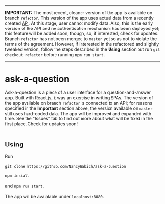 ***
__IMPORTANT:__ The most recent, cleaner version of the app is available on branch `refactor`. This version of the app uses actual data from a recently created [API](https://github.com/NancyBabich/ask-a-question-server). At this stage, user cannot modify data. Also, this is the early version of the API and no authentication mechanism has been deployed yet; this feature will be added soon, though, so, if interested, check for updates. Branch `refactor` has not been merged to `master` yet so as not to violate the terms of the agreement. However, if interested in the refactored and slightly tweaked version, follow the steps described in the __Using__ section but run `git checkout refactor` before running `npm run start`.
***

# ask-a-question
Ask-a-question is a piece of a user interface for a question-and-answer app. Built with React.js, it was an exercise in writing SPAs. The version of the app available on branch `refactor` is connected to an API; for reasons specified in the __Important__ section above, the version available on `master` still uses hard-coded data. The app will be improved and expanded with time. See the "Issues" tab to find out more about what will be fixed in the first place. Check for updates soon!</br></br>

## Using
Run </br></br>
`git clone https://github.com/NancyBabich/ask-a-question` </br></br>
`npm install`</br></br>
and `npm run start`.</br></br>
The app will be avaialable under `localhost:8080`.


